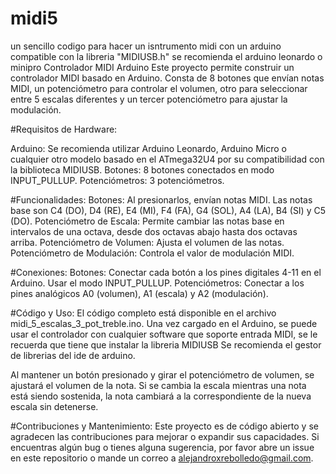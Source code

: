 # midi5
un sencillo codigo para hacer un isntrumento midi con un arduino compatible con la libreria "MIDIUSB.h" se recomienda el arduino leonardo o minipro
Controlador MIDI Arduino
Este proyecto permite construir un controlador MIDI basado en Arduino. Consta de 8 botones que envían notas MIDI, un potenciómetro para controlar el volumen, otro para seleccionar entre 5 escalas diferentes y un tercer potenciómetro para ajustar la modulación.

#Requisitos de Hardware:

Arduino: Se recomienda utilizar Arduino Leonardo, Arduino Micro o cualquier otro modelo basado en el ATmega32U4 por su compatibilidad con la biblioteca MIDIUSB.
Botones: 8 botones conectados en modo INPUT_PULLUP.
Potenciómetros: 3 potenciómetros.

#Funcionalidades:
Botones: Al presionarlos, envían notas MIDI. Las notas base son C4 (DO), D4 (RE), E4 (MI), F4 (FA), G4 (SOL), A4 (LA), B4 (SI) y C5 (DO).
Potenciómetro de Escala: Permite cambiar las notas base en intervalos de una octava, desde dos octavas abajo hasta dos octavas arriba.
Potenciómetro de Volumen: Ajusta el volumen de las notas.
Potenciómetro de Modulación: Controla el valor de modulación MIDI.

#Conexiones:
Botones: Conectar cada botón a los pines digitales 4-11 en el Arduino. Usar el modo INPUT_PULLUP.
Potenciómetros: Conectar a los pines analógicos A0 (volumen), A1 (escala) y A2 (modulación).

#Código y Uso:
El código completo está disponible en el archivo midi_5_escalas_3_pot_treble.ino. Una vez cargado en el Arduino, se puede usar el controlador con cualquier software que soporte entrada MIDI, se le recuerda que tiene que instalar la libreria MIDIUSB Se recomienda el gestor de librerias del ide de arduino.

Al mantener un botón presionado y girar el potenciómetro de volumen, se ajustará el volumen de la nota. Si se cambia la escala mientras una nota está siendo sostenida, la nota cambiará a la correspondiente de la nueva escala sin detenerse.

#Contribuciones y Mantenimiento:
Este proyecto es de código abierto y se agradecen las contribuciones para mejorar o expandir sus capacidades. Si encuentras algún bug o tienes alguna sugerencia, por favor abre un issue en este repositorio o mande un correo a alejandroxrebolledo@gmail.com.
